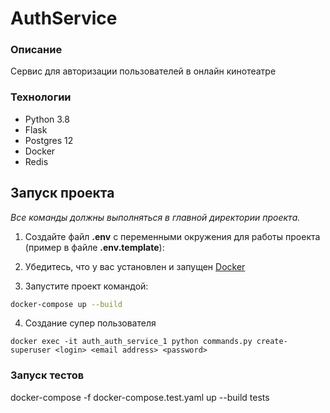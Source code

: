 # AuthService

### Описание
Сервис для авторизации пользователей в онлайн кинотеатре

### Технологии

- Python 3.8
- Flask
- Postgres 12
- Docker
- Redis

## Запуск проекта

_Все команды должны выполняться в главной директории проекта._

1. Создайте файл **.env** с переменными окружения для работы проекта (пример в файле **.env.template**):

2. Убедитесь, что у вас
   установлен и запущен [Docker](https://www.docker.com/products/docker-desktop)
3. Запустите проект командой:

```bash
docker-compose up --build 
```

4. Создание супер пользователя
```
docker exec -it auth_auth_service_1 python commands.py create-superuser <login> <email address> <password>
```


### Запуск тестов
docker-compose -f docker-compose.test.yaml up --build tests
